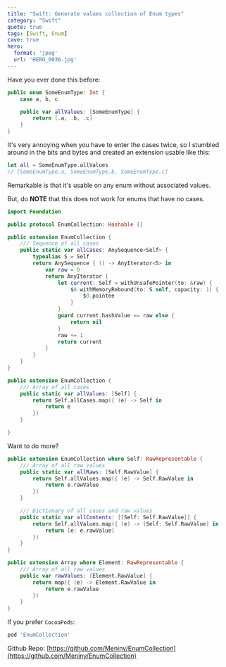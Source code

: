 ```yaml
---
title: "Swift: Generate values collection of Enum types"
category: "Swift"
quote: true
tags: [Swift, Enum]
cave: true
hero:
  format: 'jpeg'
  url: 'HERO_0036.jpg'
---
```

Have you ever done this before:

```swift
public enum SomeEnumType: Int {
    case a, b, c

    public var allValues: [SomeEnumType] {
        return [.a, .b, .c]
    }
}
```

It's very annoying when you have to enter the cases twice, so I stumbled around in the bits and bytes and created an extension usable like this:

```swift
let all = SomeEnumType.allValues
// [SomeEnumType.a, SomeEnumType.b, SomeEnumType.c]
```

Remarkable is that it's usable on any enum without associated values.

But, do **NOTE** that this does not work for enums that have no cases.

```swift
import Foundation

public protocol EnumCollection: Hashable {}

public extension EnumCollection {
    /// Sequence of all cases
    public static var allCases: AnySequence<Self> {
        typealias S = Self
        return AnySequence { () -> AnyIterator<S> in
            var raw = 0
            return AnyIterator {
                let current: Self = withUnsafePointer(to: &raw) {
                    $0.withMemoryRebound(to: S.self, capacity: 1) {
                        $0.pointee
                    }
                }
                guard current.hashValue == raw else {
                    return nil
                }
                raw += 1
                return current
            }
        }
    }
}

public extension EnumCollection {
    /// Array of all cases
    public static var allValues: [Self] {
        return Self.allCases.map({ (e) -> Self in
            return e
        })
    }

}
```

Want to do more?

```swift
public extension EnumCollection where Self: RawRepresentable {
    /// Array of all raw values
    public static var allRaws: [Self.RawValue] {
        return Self.allValues.map({ (e) -> Self.RawValue in
            return e.rawValue
        })
    }

    /// Dictionary of all cases and raw values
    public static var allContents: [[Self: Self.RawValue]] {
        return Self.allValues.map({ (e) -> [Self: Self.RawValue] in
            return [e: e.rawValue]
        })
    }
}

public extension Array where Element: RawRepresentable {
    /// Array of all raw values
    public var rawValues: [Element.RawValue] {
        return map({ (e) -> Element.RawValue in
            return e.rawValue
        })
    }
}
```

If you prefer `CocoaPods`:

```ruby
pod 'EnumCollection'
```

Github Repo: [https://github.com/Meniny/EnumCollection](https://github.com/Meniny/EnumCollection)
